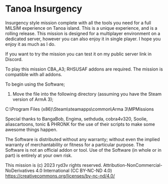 # Tanoa Insurgency

Insurgency style mission complete with all the tools you need for a full MILSIM experience on Tanoa island.
This is a unique experience, and is a rolling release. This mission is designed for a multiplayer environment on a dedicated server, however you can also enjoy it in single player. I hope you enjoy it as much as I do.

If you want to try the mission you can test it on my public server link in Discord.

To play this mission CBA_A3; RHSUSAF addons are required. The mission is compatible with all addons.

To begin using the Software;

1. Move the file into the following directory (assuming you have the Steam version of ArmA 3);

C:\Program Files (x86)\Steam\steamapps\common\Arma 3\MPMissions

Special thanks to BangaBob, Engima, sethduda, cobra4v320, Soolie, aliascartoons, tonic & PHRONK for the use of their scripts to make some awesome things happen.

The Software is distributed without any warranty; without even the implied warranty of merchantability or fitness for a particular purpose. The Software is not an official addon or tool. Use of the Software (in whole or in part) is entirely at your own risk.

This mission is (c) 2023 ryd3v rights reserved.
Attribution-NonCommercial-NoDerivatives 4.0 International (CC BY-NC-ND 4.0)
https://creativecommons.org/licenses/by-nc-nd/4.0/
